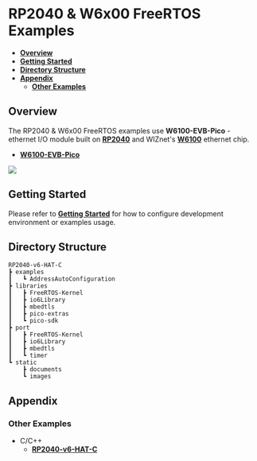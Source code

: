 # RP2040 & W6x00 FreeRTOS Examples

- [**Overview**](#overview)
- [**Getting Started**](#getting_started)
- [**Directory Structure**](#directory_structure)
- [**Appendix**](#appendix)
    - [**Other Examples**](#other_examples)



<a name="overview"></a>
## Overview

The RP2040 & W6x00 FreeRTOS examples use **W6100-EVB-Pico** - ethernet I/O module built on [**RP2040**][link-rp2040] and WIZnet's [**W6100**][link-w6100] ethernet chip.

- [**W6100-EVB-Pico**][link-w6100-evb-pico]

![][link-w6100-evb-pico_main]



<a name="getting_started"></a>
## Getting Started

Please refer to [**Getting Started**][link-getting_started] for how to configure development environment or examples usage.



<a name="directory_structure"></a>
## Directory Structure

```
RP2040-v6-HAT-C
┣ examples
┃   ┗ AddressAutoConfiguration
┣ libraries
┃   ┣ FreeRTOS-Kernel
┃   ┣ io6Library
┃   ┣ mbedtls
┃   ┣ pico-extras
┃   ┗ pico-sdk
┣ port
┃   ┣ FreeRTOS-Kernel
┃   ┣ io6Library
┃   ┣ mbedtls
┃   ┗ timer
┗ static
    ┣ documents
    ┗ images
```



<a name="appendix"></a>
## Appendix



<a name="other_examples"></a>
### Other Examples

- C/C++
    - [**RP2040-v6-HAT-C**][link-rp2040-v6-hat-c]



<!--
Link
-->

[link-rp2040]: https://www.raspberrypi.org/products/rp2040/
[link-w6100]: https://docs.wiznet.io/Product/iEthernet/W6100/overview
[link-w6100-evb-pico]: https://docs.wiznet.io/Product/iEthernet/W6100/w6100-evb-pico
[link-w6100-evb-pico_main]: https://github.com/Wiznet/RP2040-HAT-FREERTOS-C/blob/main/static/images/w6100-evb-pico_main.png
[link-getting_started]: https://github.com/Wiznet/RP2040-HAT-FREERTOS-C/blob/main/static/documents/getting_started.md
[link-rp2040-v6-hat-c]: https://github.com/Wiznet/RP2040-v6-HAT-C
